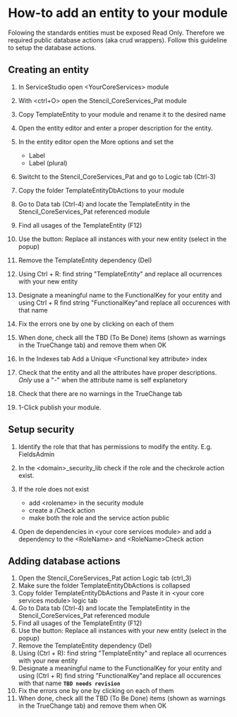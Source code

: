 # How-to add an entity to your module

Folowing the standards entities must be exposed Read Only. Therefore we required
public database actions (aka crud wrappers).
Follow this guideline to setup the database actions.

## Creating an entity

1. In ServiceStudio open \<YourCoreServices\> module
1. With \<ctrl+O\> open the Stencil_CoreServices_Pat module
1. Copy TemplateEntity to your module and rename it to the desired name
1. Open the entity editor and enter a proper description for the entity. 
1. In the entity editor open the More options and set the

    * Label
    * Label (plural)

1. Switcht to the Stencil_CoreServices_Pat and go to Logic tab (Ctrl-3)
1. Copy the folder TemplateEntityDbActions to your module
1. Go to Data tab (Ctrl-4) and locate the TemplateEntity in the Stencil_CoreServices_Pat referenced module
1. Find all usages of the TemplateEntity (F12)
1. Use the button: Replace all instances with your new entity (select in the popup)
1. Remove the TemplateEntity dependency (Del)
1. Using Ctrl + R: find string "TemplateEntity" and replace all ocurrences with your new entity
1. Designate a meaningful name to the FunctionalKey for your entity and using Ctrl + R find string "FunctionalKey"and replace all occurences with that name
1. Fix the errors one by one by clicking on each of them
1. When done, check alll the TBD (To Be Done)  items (shown as warnings in the TrueChange tab) and remove them when OK



1. In the Indexes tab Add a Unique \<Functional key attribute\> index
1. Check that the entity and all the attributes have proper descriptions. _Only_ use a "-" when the attribute name is self explanetory 
1. Check that there are no warnings in the TrueChange tab 
1. 1-Click publish your module.

## Setup security

1. Identify the role that that has permissions to modify the entity. E.g. FieldsAdmin
1. In the \<domain\>_security_lib check if the role and the checkrole action exist.
1. If the role does not exist

    * add \<rolename\> in the security module
    * create a /<RoleName/>Check action
    * make both the role and the service action public

1. Open de dependencies in \<your core services module\> and add a dependency to the \<RoleName\> and \<RoleName\>Check action

## Adding database actions

1. Open the Stencil_CoreServices_Pat action Logic tab (ctrl_3)
1. Make sure the folder TemplateEntityDbActions is collapsed
1. Copy folder TemplateEntityDbActions and Paste it in \<your core services module\> logic tab
1. Go to Data tab (Ctrl-4) and locate the TemplateEntity in the Stencil_CoreServices_Pat referenced module
1. Find all usages of the TemplateEntity (F12)
1. Use the button: Replace all instances with your new entity (select in the popup)
1. Remove the TemplateEntity dependency (Del)
1. Using (Ctrl + R): find string "TemplateEntity" and replace all ocurrences with your new entity
1. Designate a meaningful name to the FunctionalKey for your entity and using (Ctrl + R) find string "FunctionalKey"and replace all occurences with that name **`TBD needs revision`** 
1. Fix the errors one by one by clicking on each of them
1. When done, check alll the TBD (To Be Done)  items (shown as warnings in the TrueChange tab) and remove them when OK

